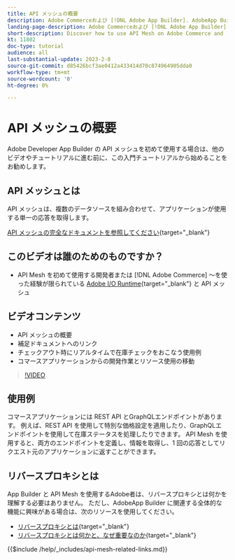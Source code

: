 ```yaml
---
title: API メッシュの概要
description: Adobe Commerceおよび [!DNL Adobe App Builder]. AdobeApp Builder のインストール、プロジェクトの操作、graphql リバースプロキシの作成などについて説明します。
landing-page-description: Adobe Commerceおよび [!DNL Adobe App Builder]. AdobeIO のインストール、プロジェクトの操作、graphql リバースプロキシの作成などについて説明します。
short-description: Discover how to use API Mesh on Adobe Commerce and [!DNL Adobe App Builder]. Learn about installing Adobe IO, working with projects, creating a graphql reverse proxy and much more.
kt: 11802
doc-type: tutorial
audience: all
last-substantial-update: 2023-2-8
source-git-commit: d85426bcf3ae0412a433414d70c874964905dda0
workflow-type: tm+mt
source-wordcount: '0'
ht-degree: 0%

---
```


# API メッシュの概要

Adobe Developer App Builder の API メッシュを初めて使用する場合は、他のビデオやチュートリアルに進む前に、この入門チュートリアルから始めることをお勧めします。

## API メッシュとは

API メッシュは、複数のデータソースを組み合わせて、アプリケーションが使用する単一の応答を取得します。

[API メッシュの完全なドキュメントを参照してください](https://developer.adobe.com/graphql-mesh-gateway/gateway/overview/){target="_blank"}

## このビデオは誰のためのものですか？

* API Mesh を初めて使用する開発者または [!DNL Adobe Commerce] ～を使った経験が限られている [Adobe I/O Runtime](https://developer.adobe.com/runtime/docs/guides/overview/){target="_blank"} と API メッシュ

## ビデオコンテンツ

* API メッシュの概要
* 補足ドキュメントへのリンク
* チェックアウト時にリアルタイムで在庫チェックをおこなう使用例
* コマースアプリケーションからの開発作業とリソース使用の移動

>[!VIDEO](https://video.tv.adobe.com/v/3417534?quality=12&learn=on)

## 使用例

コマースアプリケーションには REST API とGraphQLエンドポイントがあります。 例えば、REST API を使用して特別な価格設定を適用したり、GraphQLエンドポイントを使用して在庫ステータスを処理したりできます。 API Mesh を使用すると、両方のエンドポイントを定義し、情報を取得し、1 回の応答としてリクエスト元のアプリケーションに返すことができます。

## リバースプロキシとは

App Builder と API Mesh を使用するAdobe者は、リバースプロキシとは何かを理解する必要はありません。 ただし、AdobeApp Builder に関連する全体的な機能に興味がある場合は、次のリソースを使用してください。

* [リバースプロキシとは](https://www.imperva.com/learn/performance/reverse-proxy/){target="_blank"}
* [リバースプロキシとは何かと、なぜ重要なのか](https://blog.hubspot.com/website/reverse-proxy){target="_blank"}

{{$include /help/_includes/api-mesh-related-links.md}}

